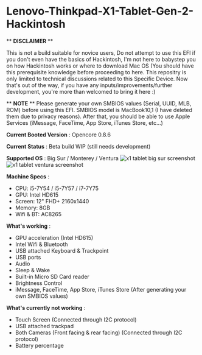 # Lenovo-Thinkpad-X1-Tablet-Gen-2-Hackintosh
** **DISCLAIMER** **

This is not a build suitable for novice users, Do not attempt to use this EFI if you don't even have the basics of Hackintosh, I'm not here to babystep you on how Hackintosh works or where to download Mac OS (You should have this prerequisite knowledge before proceeding to here. This repositry is only limited to technical discussions related to this Specific Device. Now that's out of the way, if you have any inputs/improvements/further development, you're more than welcomed to bring it here :)

** **NOTE** **
Please generate your own SMBIOS values (Serial, UUID, MLB, ROM) before using this EFI. SMBIOS model is MacBook10,1 (I have deleted them due to privacy reasons). After that, you should be able to use Apple Services (iMessage, FaceTime, App Store, iTunes Store, etc...)

**Current Booted Version** : Opencore 0.8.6

**Current Status** : Beta build WIP (still needs development)

**Supported OS** : Big Sur / Monterey / Ventura
![x1 tablet big sur screenshot](https://user-images.githubusercontent.com/86264021/205204668-e1d5a979-b92f-4bf9-80cc-82d1fb6cf4d8.png)
![x1 tablet ventura screenshot](https://user-images.githubusercontent.com/86264021/205204728-804c613a-f1f4-412a-a9c9-1072e2ca00e9.png)

**Machine Specs** :
- CPU: i5-7Y54 / i5-7Y57 / i7-7Y75
- GPU: Intel HD615
- Screen: 12" FHD+ 2160x1440
- Memory: 8GB 
- Wifi & BT: AC8265

**What's working** :
- GPU acceleration (Intel HD615)
- Intel Wifi & Bluetooth
- USB attached Keyboard & Trackpoint
- USB ports
- Audio
- Sleep & Wake
- Built-in Micro SD Card reader
- Brightness Control
- iMessage, FaceTime, App Store, iTunes Store (After generating your own SMBIOS values)

**What's currently not working** :
- Touch Screen (Connected through I2C protocol)
- USB attached trackpad
- Both Cameras (Front facing & rear facing) (Connected through I2C protocol)
- Battery percentage


